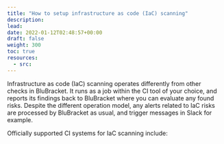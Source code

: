 ```yaml
---
title: "How to setup infrastructure as code (IaC) scanning"
description:
lead: 
date: 2022-01-12T02:48:57+00:00
draft: false
weight: 300
toc: true
resources:
  - src:
---
```


Infrastructure as code (IaC) scanning operates differently from other checks in BluBracket. It runs as a job within the CI tool of your choice, and reports its findings back to BluBracket where you can evaluate any found risks. Despite the different operation model, any alerts related to IaC risks are processed by BluBracket as usual, and trigger messages in Slack for example.

Officially supported CI systems for IaC scanning include:
